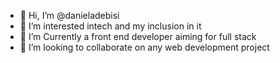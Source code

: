 - 👋 Hi, I’m @danieladebisi
- 👀 I’m interested intech and my inclusion in it
- 🌱 I’m Currently a front end developer aiming for full stack
- 💞️ I’m looking to collaborate on any web development project




